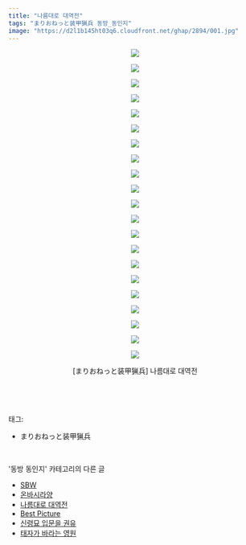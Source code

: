 ```yaml
---
title: "나름대로 대역전"
tags: "まりおねっと装甲猟兵 동방_동인지"
image: "https://d2l1b145ht03q6.cloudfront.net/ghap/2894/001.jpg"
---
```

<div class="article">
<p style="text-align: center; clear: none; float: none;"><img src="{{ site.imgserver1 }}/ghap/2894/001.jpg"/></p>
<p style="text-align: center; clear: none; float: none;"><img src="{{ site.imgserver1 }}/ghap/2894/002.jpg"/></p>
<p style="text-align: center; clear: none; float: none;"><img src="{{ site.imgserver1 }}/ghap/2894/003.jpg"/></p>
<p style="text-align: center; clear: none; float: none;"><img src="{{ site.imgserver1 }}/ghap/2894/004.jpg"/></p>
<p style="text-align: center; clear: none; float: none;"><img src="{{ site.imgserver1 }}/ghap/2894/005.jpg"/></p>
<p style="text-align: center; clear: none; float: none;"><img src="{{ site.imgserver1 }}/ghap/2894/006.jpg"/></p>
<p style="text-align: center; clear: none; float: none;"><img src="{{ site.imgserver1 }}/ghap/2894/007.jpg"/></p>
<p style="text-align: center; clear: none; float: none;"><img src="{{ site.imgserver1 }}/ghap/2894/008.jpg"/></p>
<p style="text-align: center; clear: none; float: none;"><img src="{{ site.imgserver1 }}/ghap/2894/009.jpg"/></p>
<p style="text-align: center; clear: none; float: none;"><img src="{{ site.imgserver1 }}/ghap/2894/010.jpg"/></p>
<p style="text-align: center; clear: none; float: none;"><img src="{{ site.imgserver1 }}/ghap/2894/011.jpg"/></p>
<p style="text-align: center; clear: none; float: none;"><img src="{{ site.imgserver1 }}/ghap/2894/012.jpg"/></p>
<p style="text-align: center; clear: none; float: none;"><img src="{{ site.imgserver1 }}/ghap/2894/013.jpg"/></p>
<p style="text-align: center; clear: none; float: none;"><img src="{{ site.imgserver1 }}/ghap/2894/014.jpg"/></p>
<p style="text-align: center; clear: none; float: none;"><img src="{{ site.imgserver1 }}/ghap/2894/015.jpg"/></p>
<p style="text-align: center; clear: none; float: none;"><img src="{{ site.imgserver1 }}/ghap/2894/016.jpg"/></p>
<p style="text-align: center; clear: none; float: none;"><img src="{{ site.imgserver1 }}/ghap/2894/017.jpg"/></p>
<p style="text-align: center; clear: none; float: none;"><img src="{{ site.imgserver1 }}/ghap/2894/018.jpg"/></p>
<p style="text-align: center; clear: none; float: none;"><img src="{{ site.imgserver1 }}/ghap/2894/019.jpg"/></p>
<p style="text-align: center; clear: none; float: none;"><img src="{{ site.imgserver1 }}/ghap/2894/020.jpg"/></p>
<p style="text-align: center; clear: none; float: none;"><img src="{{ site.imgserver1 }}/ghap/2894/021.jpg"/></p>
<p style="text-align: center; clear: none; float: none;">[まりおねっと装甲猟兵] 나름대로 대역전</p>
<p><br/></p>
</div><br/>
<div class="tagTrail">
<p>태그: </p>
<ul>
<li>まりおねっと装甲猟兵</li>
</ul>
</div><br/>
<div class="another">
<p>'동방 동인지' 카테고리의 다른 글</p>
<ul>
<li><a href="/ghap_2896">SBW</a></li>
<li><a href="/ghap_2895">온바시라양</a></li>
<li><a href="/ghap_2894">나름대로 대역전</a></li>
<li><a href="/ghap_2893">Best Picture</a></li>
<li><a href="/ghap_2892">신령묘 입문을 권유</a></li>
<li><a href="/ghap_2891">태자가 바라는 영원</a></li>
</ul>
</div><br/>
<div class="cb_module cb_fluid">
<div class="cb_wrt cb_profile">
</div><!-- commentList close -->
</div><br/>
